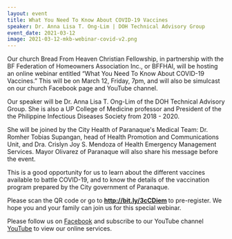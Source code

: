 ```yaml
---
layout: event
title: What You Need To Know About COVID-19 Vaccines
speaker: Dr. Anna Lisa T. Ong-Lim | DOH Technical Advisory Group
event_date: 2021-03-12
image: 2021-03-12-mkb-webinar-covid-v2.png
---
```


Our church Bread From Heaven Christian Fellowship, in partnership with the BF Federation of Homeowners Association Inc., or BFFHAI, will be hosting an online webinar entitled “What You Need To Know About COVID-19 Vaccines.” This will be on March 12, Friday, 7pm, and will also be simulcast on our church Facebook page and YouTube channel.

Our speaker will be Dr. Anna Lisa T. Ong-Lim of the DOH Technical Advisory Group. She is also a UP College of Medicine professor and President of the the Philippine Infectious Diseases Society from 2018 - 2020.

She will be joined by the City Health of Paranaque's Medical Team: Dr. Romher Tobias Supangan, head of Health Promotion and Communications Unit, and Dra. Crislyn Joy S. Mendoza of Health Emergency Management Services. Mayor Olivarez of Paranaque will also share his message before the event.

This is a good opportunity for us to learn about the different vaccines available to battle COVID-19, and to know the details of the vaccination program prepared by the City government of Paranaque.

Please scan the QR code or go to <b><a href="http://bit.ly/3cCDiem" target="_blank">http://bit.ly/3cCDiem </a></b> to pre-register. We hope you and your family can join us for this special webinar.

Please follow us on <a class="btn btn-raised btn-facebook" href="{{ site.facebook_url }}" target="_blank"><i class="zmdi zmdi-facebook"></i>Facebook</a> and subscribe to our YouTube channel <a class="btn btn-raised btn-youtube" href="{{ site.youtube_channel_url }}?sub_confirmation=1" target="_blank"><i class="zmdi zmdi-youtube"></i>YouTube</a> to view our online services.